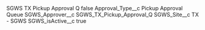 <?xml version="1.0" encoding="UTF-8"?>
<CustomMetadata xmlns="http://soap.sforce.com/2006/04/metadata" xmlns:xsi="http://www.w3.org/2001/XMLSchema-instance" xmlns:xsd="http://www.w3.org/2001/XMLSchema">
    <label>SGWS TX Pickup Approval Q</label>
    <protected>false</protected>
    <values>
        <field>Approval_Type__c</field>
        <value xsi:type="xsd:string">Pickup Approval Queue</value>
    </values>
    <values>
        <field>SGWS_Approver__c</field>
        <value xsi:type="xsd:string">SGWS_TX_Pickup_Approval_Q</value>
    </values>
    <values>
        <field>SGWS_Site__c</field>
        <value xsi:type="xsd:string">TX - SGWS</value>
    </values>
    <values>
        <field>SGWS_isActive__c</field>
        <value xsi:type="xsd:boolean">true</value>
    </values>
</CustomMetadata>
